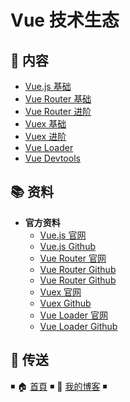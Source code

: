 # Vue 技术生态

## 📖 内容

- [Vue.js 基础](vuejs-basic.md)
- [Vue Router 基础](vue-router-basic.md)
- [Vue Router 进阶](vue-router-advanced.md)
- [Vuex 基础](vuex-basic.md)
- [Vuex 进阶](vuex-advanced.md)
- [Vue Loader](vue-loader.md)
- [Vue Devtools](vue-devtools.md)

## 📚 资料

- **官方资料**
  - [Vue.js 官网](https://cn.vuejs.org/index.html)
  - [Vue.js Github](https://github.com/vuejs/vue)
  - [Vue Router 官网](https://router.vuejs.org/zh/)
  - [Vue Router Github](https://github.com/vuejs/vue-router)
  - [Vue Router Github](https://github.com/vuejs/vue-router)
  - [Vuex 官网](https://vuex.vuejs.org/zh/)
  - [Vuex Github](https://github.com/vuejs/vuex)
  - [Vue Loader 官网](https://vue-loader.vuejs.org/zh/)
  - [Vue Loader Github](https://github.com/vuejs/vue-loader)

## 🚪 传送

◾ 🏠 [首頁](https://github.com/dunwu/frontend-tutorial) ◾ 🎯 [我的博客](https://github.com/dunwu/blog) ◾

